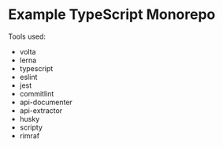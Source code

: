 # Example TypeScript Monorepo

Tools used:

- volta
- lerna
- typescript
- eslint
- jest
- commitlint
- api-documenter
- api-extractor
- husky
- scripty
- rimraf